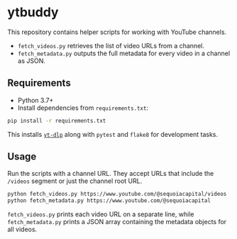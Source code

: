 # ytbuddy

This repository contains helper scripts for working with YouTube channels.

- `fetch_videos.py` retrieves the list of video URLs from a channel.
- `fetch_metadata.py` outputs the full metadata for every video in a channel as
  JSON.

## Requirements

- Python 3.7+
- Install dependencies from `requirements.txt`:

```bash
pip install -r requirements.txt
```

This installs [`yt-dlp`](https://github.com/yt-dlp/yt-dlp) along with `pytest` and `flake8` for
development tasks.

## Usage

Run the scripts with a channel URL. They accept URLs that include the
`/videos` segment or just the channel root URL.

```bash
python fetch_videos.py https://www.youtube.com/@sequoiacapital/videos
python fetch_metadata.py https://www.youtube.com/@sequoiacapital
```

`fetch_videos.py` prints each video URL on a separate line, while
`fetch_metadata.py` prints a JSON array containing the metadata objects for all
videos.
